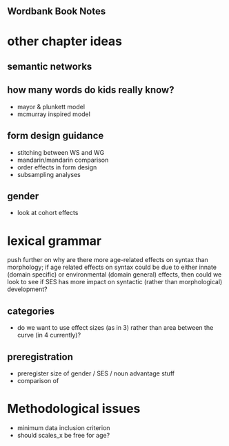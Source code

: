 Wordbank Book Notes
-------------------



# other chapter ideas

## semantic networks



## how many words do kids really know?

+ mayor & plunkett model
+ mcmurray inspired model

## form design guidance

+ stitching between WS and WG
+ mandarin/mandarin comparison
+ order effects in form design
+ subsampling analyses


## gender
  - look at cohort effects  

# lexical grammar

push further on why are there more age-related effects on syntax than morphology; if age related effects on syntax could be due to either innate (domain specific) or environmental (domain general) effects, then could we look to see if SES has more impact on syntactic (rather than morphological) development?

## categories
* do we want to use effect sizes (as in 3) rather than area between the curve (in 4 currently)?

## preregistration
  - preregister size of gender / SES / noun advantage stuff
  - comparison of

# Methodological issues

* minimum data inclusion criterion
* should scales_x be free for age?
